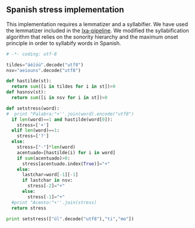 
## Spanish stress implementation
This implementation requires a lemmatizer and a syllabifier. We have used the lemmatizer included in the [Ixa-pipeline](https://github.com/ixa-ehu/ixa-pipe-pos). We modified the syllabification algorithm that relies on the sonority hierarchy and the maximum onset principle in order to syllabify words in Spanish.

```python
# -*- coding: utf-8

tildes="áéíóú".decode("utf8")
nsv="aeiouns".decode("utf8")

def hastilde(st):
  return sum([i in tildes for i in st])>0
def hasnsv(st):
  return sum([i in nsv for i in st])>0

def setstress(word):
#  print "Palabra:"+''.join(word).encode("utf8")
  if len(word)==1 and hastilde(word[0]):
    stress=['+']
  elif len(word)==1:
    stress=['?']
  else:
    stress=["-"]*len(word)
    acentuado=[hastilde(i) for i in word]
    if sum(acentuado)>0:
      stress[acentuado.index(True)]="+"
    else:
      lastchar=word[-1][-1]
      if lastchar in nsv:
        stress[-2]="+"
      else:
        stress[-1]="+"
  #print "Acento:"+''.join(stress)
  return stress

print setstress(["úl".decode("utf8"),"ti","mo"])
```
